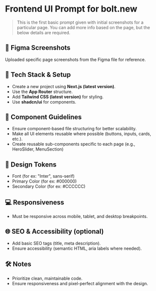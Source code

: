 # Frontend UI Prompt for bolt.new

> This is the first basic prompt given with initial screenshots for a particular page. You can add more info based on the page, but the below details are required.

## 📸 Figma Screenshots

Uploaded specific page screenshots from the Figma file for reference.

## 🔧 Tech Stack & Setup

- Create a new project using **Next.js (latest version)**.
- Use the **App Router** structure.
- Add **Tailwind CSS (latest version)** for styling.
- Use **shadcn/ui** for components.

## 🧩 Component Guidelines

- Ensure component-based file structuring for better scalability.
- Make all UI elements reusable where possible (buttons, inputs, cards, etc.).
- Create reusable sub-components specific to each page (e.g., HeroSlider, MenuSection)

## 🎨 Design Tokens

- Font (for ex: "Inter", sans-serif)
- Primary Color (for ex: #000000)
- Secondary Color (for ex: #CCCCCC)

## 💻 Responsiveness

- Must be responsive across mobile, tablet, and desktop breakpoints.

## 🌐 SEO & Accessibility (optional)

- Add basic SEO tags (title, meta description).
- Ensure accessibility (semantic HTML, aria labels where needed).

## 🛠️ Notes

- Prioritize clean, maintainable code.
- Ensure responsiveness and pixel-perfect alignment with the design.
